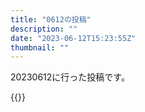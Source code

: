 ```yaml
---
title: "0612の投稿"
description: ""
date: "2023-06-12T15:23:55Z"
thumbnail: ""
---
```

20230612に行った投稿です。
<!--more-->
{{<othersns text="暇を潰す手段が尽きた<br/>尽きたわけじゃないけど他のはちょっと今乗り気じゃない" url="https://qunagi.qunagi.net/notice/AWbsdGJJDyAHrL3kYq" screenname="jme/k.h" date="2023-06-12T08:46:29.000Z">}}
